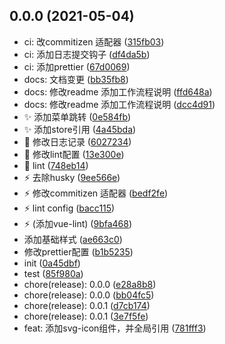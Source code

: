 ## 0.0.0 (2021-05-04)

* ci: 改commitizen 适配器 ([315fb03](https://github.com/hr837/vue-study/commit/315fb03))
* ci: 添加日志提交钩子 ([df4da5b](https://github.com/hr837/vue-study/commit/df4da5b))
* ci: 添加prettier ([67d0069](https://github.com/hr837/vue-study/commit/67d0069))
* docs: 文档变更 ([bb35fb8](https://github.com/hr837/vue-study/commit/bb35fb8))
* docs: 修改readme 添加工作流程说明 ([ffd648a](https://github.com/hr837/vue-study/commit/ffd648a))
* docs: 修改readme 添加工作流程说明 ([dcc4d91](https://github.com/hr837/vue-study/commit/dcc4d91))
* :sparkles:  添加菜单跳转 ([0e584fb](https://github.com/hr837/vue-study/commit/0e584fb))
* :sparkles:  添加store引用 ([4a45bda](https://github.com/hr837/vue-study/commit/4a45bda))
* :wrench:  修改日志记录 ([6027234](https://github.com/hr837/vue-study/commit/6027234))
* :wrench:  修改lint配置 ([13e300e](https://github.com/hr837/vue-study/commit/13e300e))
* :wrench:  lint ([748eb14](https://github.com/hr837/vue-study/commit/748eb14))
* :zap:  去除husky ([9ee566e](https://github.com/hr837/vue-study/commit/9ee566e))
* :zap:  修改commitizen 适配器 ([bedf2fe](https://github.com/hr837/vue-study/commit/bedf2fe))
* :zap:  lint config ([bacc115](https://github.com/hr837/vue-study/commit/bacc115))
* :zap: (添加vue-lint) ([9bfa468](https://github.com/hr837/vue-study/commit/9bfa468))
* 添加基础样式 ([ae663c0](https://github.com/hr837/vue-study/commit/ae663c0))
* 修改prettier配置 ([b1b5235](https://github.com/hr837/vue-study/commit/b1b5235))
* init ([0a45dbf](https://github.com/hr837/vue-study/commit/0a45dbf))
* test ([85f980a](https://github.com/hr837/vue-study/commit/85f980a))
* chore(release): 0.0.0 ([e28a8b8](https://github.com/hr837/vue-study/commit/e28a8b8))
* chore(release): 0.0.0 ([bb04fc5](https://github.com/hr837/vue-study/commit/bb04fc5))
* chore(release): 0.0.1 ([d7cb174](https://github.com/hr837/vue-study/commit/d7cb174))
* chore(release): 0.0.1 ([3e7f5fe](https://github.com/hr837/vue-study/commit/3e7f5fe))
* feat: 添加svg-icon组件，并全局引用 ([781fff3](https://github.com/hr837/vue-study/commit/781fff3))




